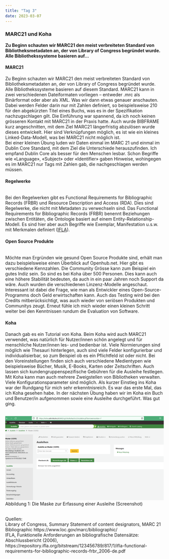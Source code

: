 ```yaml
---
title: "Tag 3"
date: 2023-03-07
---
```


### MARC21 und Koha
**Zu Beginn schauten wir MARC21 den meist verbreiteten Standard von Bibliotheksmetadaten an, der von Library of Congress begründet wurde. Alle Bibliothekssysteme basieren auf...**



#### **MARC21**
Zu Beginn schauten wir MARC21 den meist verbreiteten Standard von Bibliotheksmetadaten an, der von Library of Congress begründet wurde. Alle Bibliothekssysteme basieren auf diesem Standard. MARC21 kann in zwei verschiedenen Dateiformaten vorliegen – entweder .mrc als Binärformat oder aber als XML. Was wir dann etwas genauer anschauten. Dabei werden Felder darin nur mit Zahlen definiert, so beispielsweise 210 für den abgekürzten Titel eines Buchs, was es in der Spezifikation nachzugschlagen gilt. Die Einführung war spannend, da ich noch keinen grösseren Kontakt mit MARC21 in der Praxis hatte. 
Auch wurde BIBFRAME kurz angeschnitten, mit dem Ziel MARC21 längerfristig abzulösen wurde dieses entwickelt. Hier sind Verknüpfungen möglich, es ist wie ein kleines Linked-Data-Modell, was bei MARC21 nicht möglich ist. 
<br>
Bei einer kleinen Übung luden wir Daten einmal im MARC 21 und einmal im Dublin Core Standard, mit dem Ziel die Unterschiede herauszufinden. Ich empfand Dublin Core als besser für den Menschen lesbar. Schon Begriffe wie «Language», «Subject» oder «Identifier» gaben Hinweise, wohingegen es im MARC21 nur Tags mit Zahlen gab, die nachgeschlagen werden müssen. 
<br>
<h4><b>Regelwerke</b></h4>
<br>
Bei den Regelwerken gibt es Functional Requirements for Bibliographic Records (FRBR) und Resource Description and Access (RDA). Dies sind Regelwerke, die nicht mit Metadaten zu verwechseln sind. Das Functional Requirements for Bibliographic Records (FRBR) benennt Beziehungen zwischen Entitäten, die Ontologie basiert auf einem Entity-Relationship-Modell. Es sind hier aber auch Begriffe wie Exemplar, Manifestation u.s.w. mit Merkmalen definiert (<a href="https://repository.ifla.org/bitstream/123456789/817/1/ifla-functional-requirements-for-bibliographic-records-frbr_2006-de.pdf">IFLA</a>). 
<br>
<h4><b>Open Source Produkte</b></h4>
<br>
Möchte man Ergründen wie gesund Open Source Produkte sind, erhält man dazu beispielsweise einen Überblick auf Openhub.net. Hier gibt es verschiedene Kennzahlen. Die Community Grösse kann zum Beispiel ein gutes Indiz sein. So sind es bei Koha über 500 Personen. Dies kann auch eine höhere Stabilität bedeuten, da auch in ein paar Jahren noch Support da wäre. Auch wurden die verschiedenen Linzenz-Modelle angeschaut. Interessant ist dabei die Frage, wie man als Entwickler eines Open-Source-Programms doch Geld erwirtschaften kann. Auch das Testing wird bei den Credits mitberücksichtigt, was auch wieder von seriösen Produkten und Communitys zeugt. Erneut fühle ich mich wieder einen kleinen Schritt weiter bei den Kenntnissen rundum die Evaluation von Software. 
<br>
 <h4><b>Koha</b></h4>

Danach gab es ein Tutorial von Koha. Beim Koha wird auch MARC21 verwendet, was natürlich für Nutzer/innen schön angelegt und für menschliche Nutzer/innen les- und bedienbar ist. Viele Normierungen sind möglich wie Thesauri hinterlegen, auch sind viele Felder konfigurierbar und individualisierbar, so zum Beispiel ob es ein Pflichtfeld ist oder nicht. Bei den Voreinstellungen finden sich auch verschiedene Medientypen wie beispielsweise Bücher, Musik, E-Books, Karten oder Zeitschriften. Auch lassen sich kundengruppenspezifische Gebühren für die Ausleihe festlegen. Mit Koha kann man auch mehrere Zweigstellen von Bibliotheken verwalten. Viele Konfigurationsparameter sind möglich. Als kurzer Einstieg ins Koha war der Rundgang für mich sehr erkenntnisreich. Es war das erste Mal, das ich Koha gesehen habe. In der nächsten Übung haben wir im Koha ein Buch und Benutzer/in aufgenommen sowie eine Ausleihe durchgeführt. Was gut ging.
<br>
<br>


![](https://raw.githubusercontent.com/brandensarah/Lerntagebuch/master/_posts/bild_le3_1.png)
Abbildung 1: Die Maske zur Erfassung einer Ausleihe (Screenshot)

<br>
Quellen: 
 <br>
Library of Congress, Summary Statement of content designators, MARC 21 Bibliographic https://www.loc.gov/marc/bibliographic/
<br>
IFLA, Funktionelle Anforderungen an bibliografische Datensätze: Abschlussbericht (2006), https://repository.ifla.org/bitstream/123456789/817/1/ifla-functional-requirements-for-bibliographic-records-frbr_2006-de.pdf

